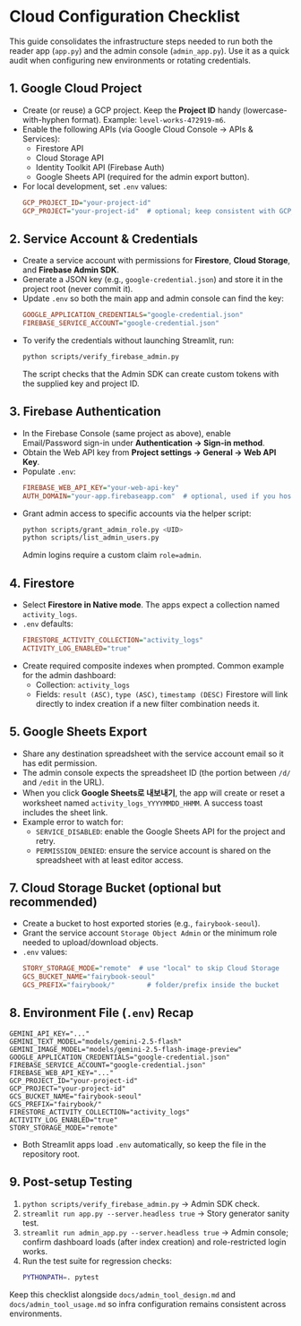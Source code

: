# Cloud Configuration Checklist

This guide consolidates the infrastructure steps needed to run both the reader app (`app.py`) and the admin console (`admin_app.py`). Use it as a quick audit when configuring new environments or rotating credentials.

## 1. Google Cloud Project
- Create (or reuse) a GCP project. Keep the **Project ID** handy (lowercase-with-hyphen format). Example: `level-works-472919-m6`.
- Enable the following APIs (via Google Cloud Console → APIs & Services):
  - Firestore API
  - Cloud Storage API
  - Identity Toolkit API (Firebase Auth)
  - Google Sheets API (required for the admin export button).
- For local development, set `.env` values:
  ```ini
  GCP_PROJECT_ID="your-project-id"
  GCP_PROJECT="your-project-id"  # optional; keep consistent with GCP_PROJECT_ID
  ```

## 2. Service Account & Credentials
- Create a service account with permissions for **Firestore**, **Cloud Storage**, and **Firebase Admin SDK**.
- Generate a JSON key (e.g., `google-credential.json`) and store it in the project root (never commit it).
- Update `.env` so both the main app and admin console can find the key:
  ```ini
  GOOGLE_APPLICATION_CREDENTIALS="google-credential.json"
  FIREBASE_SERVICE_ACCOUNT="google-credential.json"
  ```
- To verify the credentials without launching Streamlit, run:
  ```bash
  python scripts/verify_firebase_admin.py
  ```
  The script checks that the Admin SDK can create custom tokens with the supplied key and project ID.

## 3. Firebase Authentication
- In the Firebase Console (same project as above), enable Email/Password sign-in under **Authentication → Sign-in method**.
- Obtain the Web API key from **Project settings → General → Web API Key**.
- Populate `.env`:
  ```ini
  FIREBASE_WEB_API_KEY="your-web-api-key"
  AUTH_DOMAIN="your-app.firebaseapp.com"  # optional, used if you host custom auth widgets
  ```
- Grant admin access to specific accounts via the helper script:
  ```bash
  python scripts/grant_admin_role.py <UID>
  python scripts/list_admin_users.py
  ```
  Admin logins require a custom claim `role=admin`.

## 4. Firestore
- Select **Firestore in Native mode**. The apps expect a collection named `activity_logs`.
- `.env` defaults:
  ```ini
  FIRESTORE_ACTIVITY_COLLECTION="activity_logs"
  ACTIVITY_LOG_ENABLED="true"
  ```
- Create required composite indexes when prompted. Common example for the admin dashboard:
  - Collection: `activity_logs`
  - Fields: `result (ASC)`, `type (ASC)`, `timestamp (DESC)`
  Firestore will link directly to index creation if a new filter combination needs it.

## 5. Google Sheets Export
- Share any destination spreadsheet with the service account email so it has edit permission.
- The admin console expects the spreadsheet ID (the portion between `/d/` and `/edit` in the URL).
- When you click **Google Sheets로 내보내기**, the app will create or reset a worksheet named `activity_logs_YYYYMMDD_HHMM`. A success toast includes the sheet link.
- Example error to watch for:
  - `SERVICE_DISABLED`: enable the Google Sheets API for the project and retry.
  - `PERMISSION_DENIED`: ensure the service account is shared on the spreadsheet with at least editor access.

## 7. Cloud Storage Bucket (optional but recommended)
- Create a bucket to host exported stories (e.g., `fairybook-seoul`).
- Grant the service account `Storage Object Admin` or the minimum role needed to upload/download objects.
- `.env` values:
  ```ini
  STORY_STORAGE_MODE="remote"  # use "local" to skip Cloud Storage
  GCS_BUCKET_NAME="fairybook-seoul"
  GCS_PREFIX="fairybook/"        # folder/prefix inside the bucket
  ```

## 8. Environment File (`.env`) Recap
```
GEMINI_API_KEY="..."
GEMINI_TEXT_MODEL="models/gemini-2.5-flash"
GEMINI_IMAGE_MODEL="models/gemini-2.5-flash-image-preview"
GOOGLE_APPLICATION_CREDENTIALS="google-credential.json"
FIREBASE_SERVICE_ACCOUNT="google-credential.json"
FIREBASE_WEB_API_KEY="..."
GCP_PROJECT_ID="your-project-id"
GCP_PROJECT="your-project-id"
GCS_BUCKET_NAME="fairybook-seoul"
GCS_PREFIX="fairybook/"
FIRESTORE_ACTIVITY_COLLECTION="activity_logs"
ACTIVITY_LOG_ENABLED="true"
STORY_STORAGE_MODE="remote"
```
- Both Streamlit apps load `.env` automatically, so keep the file in the repository root.

## 9. Post-setup Testing
1. `python scripts/verify_firebase_admin.py` → Admin SDK check.
2. `streamlit run app.py --server.headless true` → Story generator sanity test.
3. `streamlit run admin_app.py --server.headless true` → Admin console; confirm dashboard loads (after index creation) and role-restricted login works.
4. Run the test suite for regression checks:
   ```bash
   PYTHONPATH=. pytest
   ```

Keep this checklist alongside `docs/admin_tool_design.md` and `docs/admin_tool_usage.md` so infra configuration remains consistent across environments.
